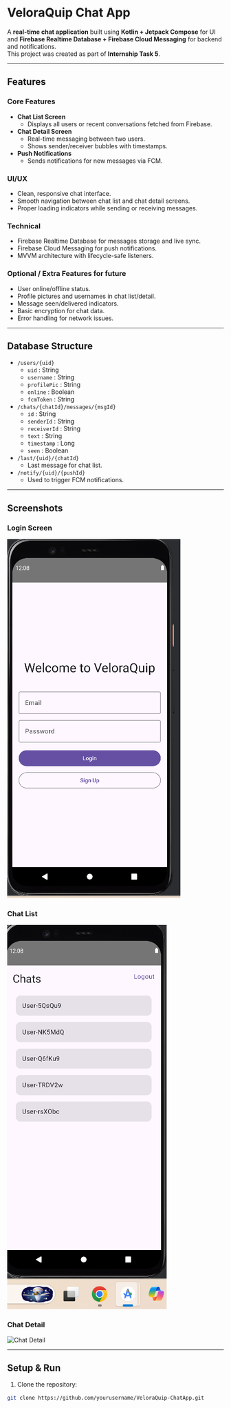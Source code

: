 # VeloraQuip Chat App

A **real-time chat application** built using **Kotlin + Jetpack Compose** for UI and **Firebase Realtime Database + Firebase Cloud Messaging** for backend and notifications.  
This project was created as part of **Internship Task 5**.

---

## **Features**

### Core Features
- **Chat List Screen**
  - Displays all users or recent conversations fetched from Firebase.
- **Chat Detail Screen**
  - Real-time messaging between two users.
  - Shows sender/receiver bubbles with timestamps.
- **Push Notifications**
  - Sends notifications for new messages via FCM.

### UI/UX
- Clean, responsive chat interface.
- Smooth navigation between chat list and chat detail screens.
- Proper loading indicators while sending or receiving messages.

### Technical
- Firebase Realtime Database for messages storage and live sync.
- Firebase Cloud Messaging for push notifications.
- MVVM architecture with lifecycle-safe listeners.

### Optional / Extra Features for future
- User online/offline status.
- Profile pictures and usernames in chat list/detail.
- Message seen/delivered indicators.
- Basic encryption for chat data.
- Error handling for network issues.

---

## **Database Structure**

- `/users/{uid}`
  - `uid` : String
  - `username` : String
  - `profilePic` : String
  - `online` : Boolean
  - `fcmToken` : String
- `/chats/{chatId}/messages/{msgId}`
  - `id` : String
  - `senderId` : String
  - `receiverId` : String
  - `text` : String
  - `timestamp` : Long
  - `seen` : Boolean
- `/last/{uid}/{chatId}`
  - Last message for chat list.
- `/notify/{uid}/{pushId}`
  - Used to trigger FCM notifications.

---

## **Screenshots**

### Login Screen
![Login Screen](https://github.com/Neha-Qasim/VeloraQuip/blob/82cc3d6c9050709d7fcc85e4f45244af423742bb/Screenshot%202025-08-20%20213623.png)

### Chat List
![Chat List](https://github.com/Neha-Qasim/VeloraQuip/blob/833fe1162c2e217e8904f1beb3388859884f3710/Screenshot%202025-08-20%20213516.png)

### Chat Detail
![Chat Detail](screenshots/chat_detail.png)

---

## **Setup & Run**

1. Clone the repository:

```bash
git clone https://github.com/yourusername/VeloraQuip-ChatApp.git

